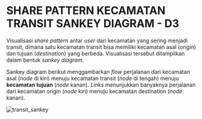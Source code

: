 # SHARE PATTERN KECAMATAN TRANSIT SANKEY DIAGRAM - D3
Visualisasi _share pattern_ antar _user_ dari kecamatan yang sering menjadi transit, dimana satu kecamatan transit bisa memiliki kecamatan asal (_origin_) dan tujuan (_destination_) yang berbeda. Visualisasi tersebut ditampilkan dalam bentuk _sankey diagram_.

Sankey diagram berikut menggambarkan _flow_ perjalanan dari kecamatan asal (_node_ di kiri) menuju kecamatan transit (_node_ di tengah) menuju **kecamatan tujuan** (_node_ kanan). _Links_ menunjukkan banyaknya perjalanan dari kecamatan origin (_node_ kiri) menuju kecamatan destination (_node_ kanan).

![transit_sankey](https://user-images.githubusercontent.com/48954802/77270252-f60f6e00-6cdd-11ea-9604-04aa4ba45779.png)
